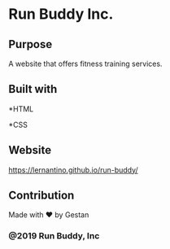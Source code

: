 # Run Buddy Inc.



## Purpose

A website that offers fitness training services.



## Built with

*HTML

*CSS



## Website

https://lernantino.github.io/run-buddy/



## Contribution

Made with ❤️ by Gestan 


### @2019 Run Buddy, Inc

